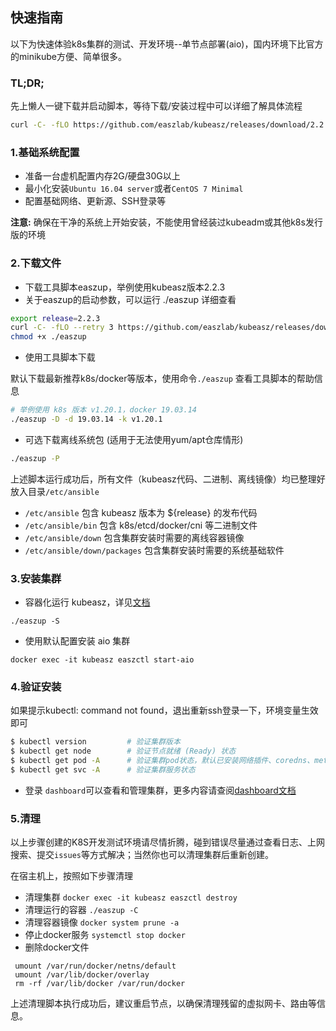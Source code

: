 ## 快速指南

以下为快速体验k8s集群的测试、开发环境--单节点部署(aio)，国内环境下比官方的minikube方便、简单很多。

### TL;DR;

先上懒人一键下载并启动脚本，等待下载/安装过程中可以详细了解具体流程

``` bash
curl -C- -fLO https://github.com/easzlab/kubeasz/releases/download/2.2.3/start-aio && chmod +x ./start-aio && ./start-aio 2.2.3
```

### 1.基础系统配置

- 准备一台虚机配置内存2G/硬盘30G以上
- 最小化安装`Ubuntu 16.04 server`或者`CentOS 7 Minimal`
- 配置基础网络、更新源、SSH登录等

**注意:** 确保在干净的系统上开始安装，不能使用曾经装过kubeadm或其他k8s发行版的环境

### 2.下载文件

- 下载工具脚本easzup，举例使用kubeasz版本2.2.3
- 关于easzup的启动参数，可以运行 ./easzup 详细查看

``` bash
export release=2.2.3
curl -C- -fLO --retry 3 https://github.com/easzlab/kubeasz/releases/download/${release}/easzup
chmod +x ./easzup
```

- 使用工具脚本下载

默认下载最新推荐k8s/docker等版本，使用命令`./easzup` 查看工具脚本的帮助信息

``` bash
# 举例使用 k8s 版本 v1.20.1，docker 19.03.14
./easzup -D -d 19.03.14 -k v1.20.1
```

- 可选下载离线系统包 (适用于无法使用yum/apt仓库情形)

``` bash
./easzup -P
```

上述脚本运行成功后，所有文件（kubeasz代码、二进制、离线镜像）均已整理好放入目录`/etc/ansible`

- `/etc/ansible` 包含 kubeasz 版本为 ${release} 的发布代码
- `/etc/ansible/bin` 包含 k8s/etcd/docker/cni 等二进制文件
- `/etc/ansible/down` 包含集群安装时需要的离线容器镜像
- `/etc/ansible/down/packages` 包含集群安装时需要的系统基础软件

### 3.安装集群

- 容器化运行 kubeasz，详见[文档](docker_kubeasz.md)

```
./easzup -S
```

- 使用默认配置安装 aio 集群

```
docker exec -it kubeasz easzctl start-aio
```

### 4.验证安装

如果提示kubectl: command not found，退出重新ssh登录一下，环境变量生效即可

``` bash
$ kubectl version         # 验证集群版本     
$ kubectl get node        # 验证节点就绪 (Ready) 状态
$ kubectl get pod -A      # 验证集群pod状态，默认已安装网络插件、coredns、metrics-server等
$ kubectl get svc -A      # 验证集群服务状态
```

- 登录 `dashboard`可以查看和管理集群，更多内容请查阅[dashboard文档](../guide/dashboard.md)

### 5.清理

以上步骤创建的K8S开发测试环境请尽情折腾，碰到错误尽量通过查看日志、上网搜索、提交`issues`等方式解决；当然你也可以清理集群后重新创建。

在宿主机上，按照如下步骤清理

- 清理集群 `docker exec -it kubeasz easzctl destroy`
- 清理运行的容器 `./easzup -C`
- 清理容器镜像 `docker system prune -a`
- 停止docker服务 `systemctl stop docker`
- 删除docker文件
```
 umount /var/run/docker/netns/default
 umount /var/lib/docker/overlay
 rm -rf /var/lib/docker /var/run/docker
```

上述清理脚本执行成功后，建议重启节点，以确保清理残留的虚拟网卡、路由等信息。
